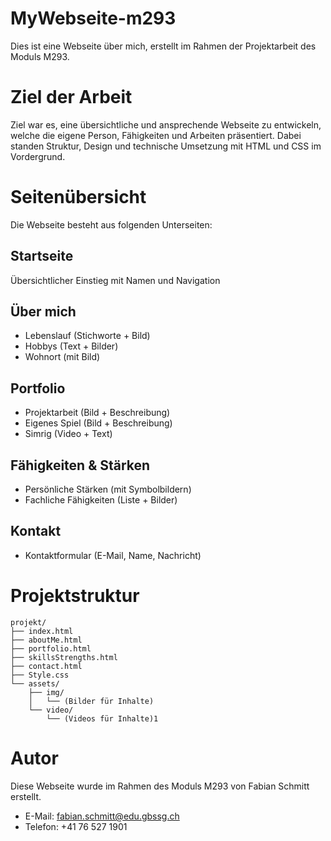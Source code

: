 # MyWebseite-m293

Dies ist eine Webseite über mich, erstellt im Rahmen der Projektarbeit des Moduls M293.

# Ziel der Arbeit
Ziel war es, eine übersichtliche und ansprechende Webseite zu entwickeln, welche die eigene Person, Fähigkeiten und Arbeiten präsentiert. Dabei standen Struktur, Design und technische Umsetzung mit HTML und CSS im Vordergrund.

# Seitenübersicht
Die Webseite besteht aus folgenden Unterseiten:

## Startseite
Übersichtlicher Einstieg mit Namen und Navigation

## Über mich
- Lebenslauf (Stichworte + Bild)
- Hobbys (Text + Bilder)
- Wohnort (mit Bild)

## Portfolio
- Projektarbeit (Bild + Beschreibung)
- Eigenes Spiel (Bild + Beschreibung)
- Simrig (Video + Text)

## Fähigkeiten & Stärken
- Persönliche Stärken (mit Symbolbildern)
- Fachliche Fähigkeiten (Liste + Bilder)

## Kontakt
- Kontaktformular (E-Mail, Name, Nachricht)

# Projektstruktur 

```
projekt/
├── index.html
├── aboutMe.html
├── portfolio.html
├── skillsStrengths.html
├── contact.html
├── Style.css
└── assets/
    ├── img/
    │   └── (Bilder für Inhalte)
    └── video/
        └── (Videos für Inhalte)1
```    


# Autor
Diese Webseite wurde im Rahmen des Moduls M293 von Fabian Schmitt erstellt.

- E-Mail: fabian.schmitt@edu.gbssg.ch
- Telefon: +41 76 527 1901